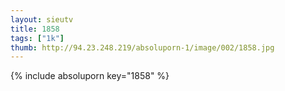 ```yaml
--- 
layout: sieutv
title: 1858
tags: ["1k"]
thumb: http://94.23.248.219/absoluporn-1/image/002/1858.jpg
---
```

{% include absoluporn key="1858" %} 
